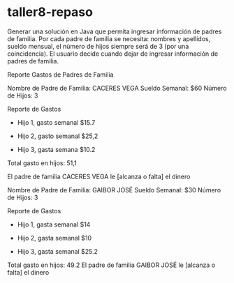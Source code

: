 # taller8-repaso
Generar una solución en Java que permita ingresar información de padres de familia. Por cada padre de familia se necesita: nombres y apellidos, sueldo mensual, el número de hijos siempre será de 3 (por una coincidencia). El usuario decide cuando dejar de ingresar información de padres de familia.

Reporte Gastos de Padres de Familia

Nombre de Padre de Familia: CACERES VEGA
Sueldo Semanal:	$60
Número de Hijos: 3

Reporte de Gastos

- Hijo 1, gasto semanal $15.7

- Hijo 2, gasto semanal $25,2

- Hijo 3, gasta semana $10.2

Total gasto en hijos: 51,1

El padre de familia CACERES VEGA le [alcanza o falta] el dinero


Nombre de Padre de Familia: GAIBOR JOSÉ
Sueldo Semanal:	$30
Número de Hijos: 3

Reporte de Gastos

- Hijo 1, gasta semanal $14

- Hijo 2, gasta semanal $10

- Hijo 3, gasta semanal $25.2

Total gasto en hijos: 49.2
El padre de familia GAIBOR JOSÉ le [alcanza o falta] el dinero
